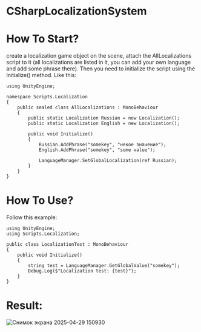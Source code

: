 # CSharpLocalizationSystem

# How To Start?
create a localization game object on the scene, attach the AllLocalizations script to it
(all localizations are listed in it, you can add your own language and add some phrase there).
Then you need to initialize the script using the Initialize() method. Like this:
```
using UnityEngine;

namespace Scripts.Localization
{
    public sealed class AllLocalizations : MonoBehaviour
    {
        public static Localization Russian = new Localization();
        public static Localization English = new Localization();

        public void Initialize()
        {
            Russian.AddPhrase("somekey", "некое значение");
            English.AddPhrase("somekey", "some value");

            LanguageManager.SetGlobalLocalization(ref Russian);
        }
    }
}
```
# How To Use?
Follow this example:
```
using UnityEngine;
using Scripts.Localization;

public class LocalizationTest : MonoBehaviour
{
    public void Initialize()
    {
        string test = LanguageManager.GetGlobalValue("somekey");
        Debug.Log($"Localization test: {test}");
    }
}
```
# Result:
![Снимок экрана 2025-04-29 150930](https://github.com/user-attachments/assets/e925235b-03b1-458b-a0e8-7ebeeb7a751d)
